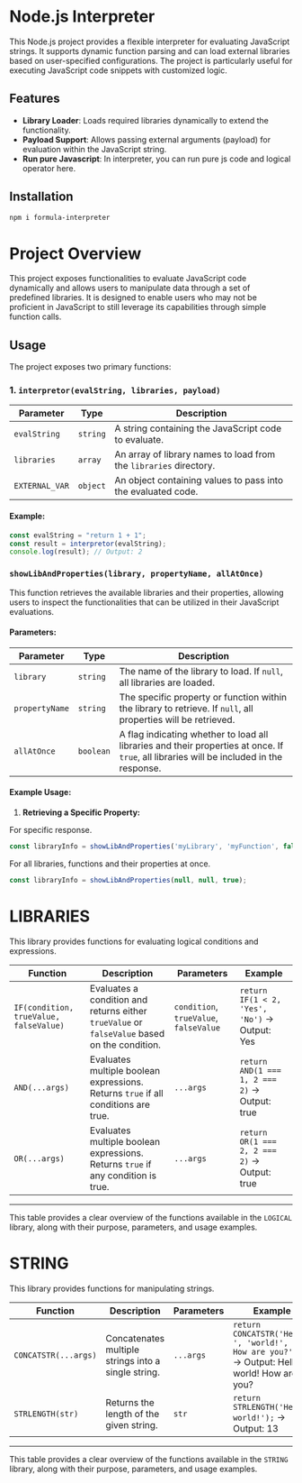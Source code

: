 # Node.js Interpreter

This Node.js project provides a flexible interpreter for evaluating JavaScript strings. It supports dynamic function parsing and can load external libraries based on user-specified configurations. The project is particularly useful for executing JavaScript code snippets with customized logic.

## Features

- **Library Loader**: Loads required libraries dynamically to extend the functionality.
- **Payload Support**: Allows passing external arguments (payload) for evaluation within the JavaScript string.
- **Run pure Javascript**: In interpreter, you can run pure js code and logical operator here.

## Installation

```bash
npm i formula-interpreter
```


# Project Overview

This project exposes functionalities to evaluate JavaScript code dynamically and allows users to manipulate data through a set of predefined libraries. It is designed to enable users who may not be proficient in JavaScript to still leverage its capabilities through simple function calls.

## Usage

The project exposes two primary functions:

### 1. `interpretor(evalString, libraries, payload)`

| Parameter     | Type           | Description                                                  |
|---------------|----------------|--------------------------------------------------------------|
| `evalString`  | `string`       | A string containing the JavaScript code to evaluate.       |
| `libraries`   | `array`        | An array of library names to load from the `libraries` directory. |
| `EXTERNAL_VAR`| `object`       | An object containing values to pass into the evaluated code. |

#### Example:

```javascript
const evalString = "return 1 + 1";
const result = interpretor(evalString);
console.log(result); // Output: 2

```
### `showLibAndProperties(library, propertyName, allAtOnce)`

This function retrieves the available libraries and their properties, allowing users to inspect the functionalities that can be utilized in their JavaScript evaluations.

#### Parameters:

| Parameter       | Type     | Description                                                  |
|-----------------|----------|--------------------------------------------------------------|
| `library`       | `string` | The name of the library to load. If `null`, all libraries are loaded. |
| `propertyName`  | `string` | The specific property or function within the library to retrieve. If `null`, all properties will be retrieved. |
| `allAtOnce`     | `boolean`| A flag indicating whether to load all libraries and their properties at once. If `true`, all libraries will be included in the response. |

#### Example Usage:

1. **Retrieving a Specific Property:**

For specific response.
```javascript
const libraryInfo = showLibAndProperties('myLibrary', 'myFunction', false);
```

For all libraries, functions and their properties at once.
```javascript
const libraryInfo = showLibAndProperties(null, null, true);
```


# LIBRARIES

This library provides functions for evaluating logical conditions and expressions.

| Function                       | Description                                                               | Parameters                               | Example                                                 |
|--------------------------------|---------------------------------------------------------------------------|------------------------------------------|---------------------------------------------------------|
| `IF(condition, trueValue, falseValue)` | Evaluates a condition and returns either `trueValue` or `falseValue` based on the condition. | `condition`, `trueValue`, `falseValue` | `return IF(1 < 2, 'Yes', 'No')` → Output: Yes         |
| `AND(...args)`                | Evaluates multiple boolean expressions. Returns `true` if all conditions are true. | `...args`                               | `return AND(1 === 1, 2 === 2)` → Output: true         |
| `OR(...args)`                 | Evaluates multiple boolean expressions. Returns `true` if any condition is true. | `...args`                               | `return OR(1 === 2, 2 === 2)` → Output: true          |

---

This table provides a clear overview of the functions available in the `LOGICAL` library, along with their purpose, parameters, and usage examples.

# STRING 

This library provides functions for manipulating strings.

| Function                    | Description                                         | Parameters          | Example                                                |
|-----------------------------|-----------------------------------------------------|---------------------|--------------------------------------------------------|
| `CONCATSTR(...args)`        | Concatenates multiple strings into a single string. | `...args`           | `return CONCATSTR('Hello, ', 'world!', ' How are you?');` → Output: Hello, world! How are you? |
| `STRLENGTH(str)`            | Returns the length of the given string.             | `str`               | `return STRLENGTH('Hello, world!');` → Output: 13    |

---

This table provides a clear overview of the functions available in the `STRING` library, along with their purpose, parameters, and usage examples.
